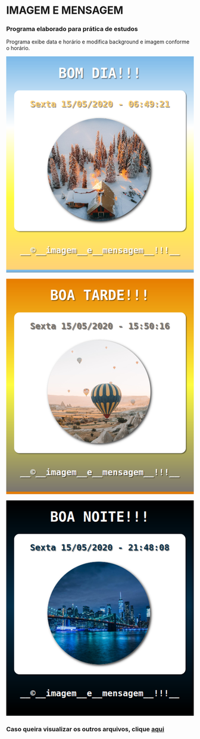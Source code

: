 # IMAGEM E MENSAGEM

### Programa elaborado para prática de estudos

Programa exibe data e horário e modifica background e imagem conforme o horário.

![bom-dia](imagens/bom-dia.png)

![boa-tarde](imagens/boa-tarde.png)

![boa-noite](imagens/boa-noite.png)

### Caso queira visualizar os outros arquivos, clique [aqui](https://github.com/flaviommjr/Estudos/tree/master/javascript/imagem%20e%20mensagem)
